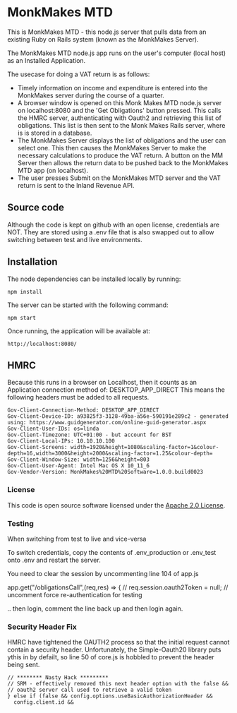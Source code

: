 MonkMakes MTD
=========================

This is MonkMakes MTD - this node.js server that pulls data from an existing Ruby on Rails system (known as the MonkMakes Server).

The MonkMakes MTD node.js app runs on the user's computer (local host) as an Installed Application. 

The usecase for doing a VAT return is as follows:
* Timely information on income and expenditure is entered into the MonkMakes server during the course of a quarter.
* A browser window is opened on this Monk Makes MTD node.js server on localhost:8080 and the 'Get Obligations' button pressed. This calls the
HMRC server, authenticating with Oauth2 and retrieving this list of obligations. This list is then sent to the Monk Makes 
Rails server, where is is stored in a database.
* The MonkMakes Server displays the list of obligations and the user can select one. This then causes the MonkMakes Server
to make the necessary calculations to produce the VAT return. A button on the MM Server then allows the return data to be 
pushed back to the MonkMakes MTD app (on localhost).
* The user presses Submit on the MonkMakes MTD server and the VAT return is sent to the Inland Revenue API.

Source code
------------
Although the code is kept on github with an open license, credentials are NOT. They are stored using a .env file that is 
also swapped out to allow switching between test and live environments.


Installation
------------

The node dependencies can be installed locally by running:
```
npm install
```

The server can be started with the following command:
```
npm start
```

Once running, the application will be available at:

```
http://localhost:8080/
```


HMRC
----
Because this runs in a browser on Localhost, then it counts as an Application connection method of: DESKTOP_APP_DIRECT 
This means the following headers must be added to all requests.
```
Gov-Client-Connection-Method: DESKTOP_APP_DIRECT
Gov-Client-Device-ID: a93825f3-3128-49ba-a56e-590191e289c2 - generated using: https://www.guidgenerator.com/online-guid-generator.aspx
Gov-Client-User-IDs: os=linda
Gov-Client-Timezone: UTC+01:00 - but account for BST
Gov-Client-Local-IPs: 10.10.10.100
Gov-Client-Screens: width=1920&height=1080&scaling-factor=1&colour-depth=16,width=3000&height=2000&scaling-factor=1.25&colour-depth=
Gov-Client-Window-Size: width=1256&height=803
Gov-Client-User-Agent: Intel Mac OS X 10_11_6
Gov-Vendor-Version: MonkMakes%20MTD%20Software=1.0.0.build0023

```



### License

This code is open source software licensed under the [Apache 2.0 License]("http://www.apache.org/licenses/LICENSE-2.0.html").


### Testing 

When switching from test to live and vice-versa 

To switch credentials, copy the contents of .env_production or .env_test onto .env and restart the server.

You need to clear the session by uncommenting line 104 of app.js

app.get("/obligationsCall",(req,res) => {
  // req.session.oauth2Token = null;  // uncomment force re-authentication for testing

.. then login, comment the line back up and then login again.


### Security Header Fix

HMRC have tightened the OAUTH2 process so that the initial request cannot contain a security header. 
Unfortunately, the Simple-Oauth20 library puts ythis in by defailt, so line 50 of core.js is hobbled to 
prevent the header being sent.

    // ******** Nasty Hack *********
    // SRM - effectively removed this next header option with the false &&
    // oauth2 server call used to retrieve a valid token
    } else if (false && config.options.useBasicAuthorizationHeader &&
      config.client.id &&
